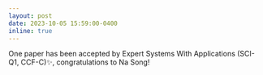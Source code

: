 ```yaml
---
layout: post
date: 2023-10-05 15:59:00-0400
inline: true
---
```


One paper has been accepted by Expert Systems With Applications (SCI-Q1, CCF-C):sparkles:, congratulations to Na Song!
